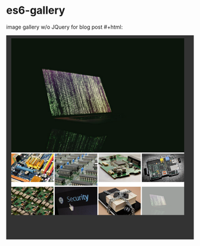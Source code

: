 # es6-gallery
image gallery w/o JQuery for blog post
#+html: <p align="center"><img src="img/screenshotForGithub.png" /></p>
